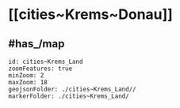 # [[cities~Krems~Donau]] 


## #has_/map  



```leaflet
id: cities~Krems_Land
zoomFeatures: true 
minZoom: 2 
maxZoom: 18
geojsonFolder: ./cities~Krems_Land//
markerFolder: ./cities~Krems_Land/
```


